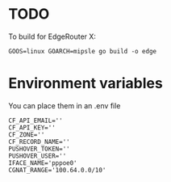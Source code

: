 # TODO
To build for EdgeRouter X:
```
GOOS=linux GOARCH=mipsle go build -o edge
```

# Environment variables
You can place them in an .env file
```
CF_API_EMAIL=''
CF_API_KEY=''
CF_ZONE=''
CF_RECORD_NAME=''
PUSHOVER_TOKEN=''
PUSHOVER_USER=''
IFACE_NAME='pppoe0'
CGNAT_RANGE='100.64.0.0/10'
```